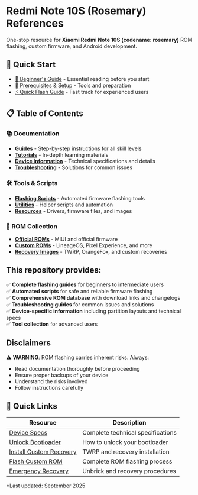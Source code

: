 # Redmi Note 10S (Rosemary) References

One-stop resource for **Xiaomi Redmi Note 10S (codename: rosemary)** ROM flashing, custom firmware, and Android development.

## 🚀 Quick Start
- [📖 Beginner's Guide](docs/guides/beginners-guide.md) - Essential reading before you start
- [🔧 Prerequisites & Setup](docs/guides/prerequisites.md) - Tools and preparation
- [⚡ Quick Flash Guide](docs/guides/quick-flash.md) - Fast track for experienced users

## 📋 Table of Contents

### 📚 Documentation
- **[Guides](docs/guides/)** - Step-by-step instructions for all skill levels
- **[Tutorials](docs/tutorials/)** - In-depth learning materials
- **[Device Information](docs/device-info/)** - Technical specifications and details
- **[Troubleshooting](docs/troubleshooting/)** - Solutions for common issues

### 🛠️ Tools & Scripts
- **[Flashing Scripts](scripts/flashing/)** - Automated firmware flashing tools
- **[Utilities](scripts/tools/)** - Helper scripts and automation
- **[Resources](resources/)** - Drivers, firmware files, and images

### 💾 ROM Collection
- **[Official ROMs](roms/official/)** - MIUI and official firmware
- **[Custom ROMs](roms/custom/)** - LineageOS, Pixel Experience, and more
- **[Recovery Images](roms/recovery/)** - TWRP, OrangeFox, and custom recoveries

## This repository provides:

✅ **Complete flashing guides** for beginners to intermediate users  
✅ **Automated scripts** for safe and reliable firmware flashing  
✅ **Comprehensive ROM database** with download links and changelogs  
✅ **Troubleshooting guides** for common issues and solutions  
✅ **Device-specific information** including partition layouts and technical specs  
✅ **Tool collection** for advanced users  

## Disclaimers

⚠️ **WARNING**: ROM flashing carries inherent risks. Always:
- Read documentation thoroughly before proceeding
- Ensure proper backups of your device
- Understand the risks involved
- Follow instructions carefully

## 🔗 Quick Links

| Resource | Description |
|----------|-------------|
| [Device Specs](docs/device-info/specifications.md) | Complete technical specifications |
| [Unlock Bootloader](docs/guides/bootloader-unlock.md) | How to unlock your bootloader |
| [Install Custom Recovery](docs/guides/custom-recovery.md) | TWRP and recovery installation |
| [Flash Custom ROM](docs/guides/custom-rom-flash.md) | Complete ROM flashing process |
| [Emergency Recovery](docs/troubleshooting/unbrick-guide.md) | Unbrick and recovery procedures |

*Last updated: September 2025
